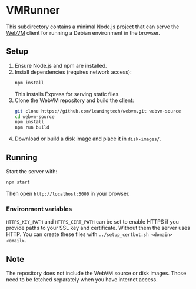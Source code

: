 # VMRunner

This subdirectory contains a minimal Node.js project that can serve the [WebVM](https://github.com/leaningtech/webvm) client for running a Debian environment in the browser.

## Setup

1. Ensure Node.js and npm are installed.
2. Install dependencies (requires network access):
   ```bash
   npm install
   ```
   This installs Express for serving static files.
3. Clone the WebVM repository and build the client:
   ```bash
   git clone https://github.com/leaningtech/webvm.git webvm-source
   cd webvm-source
   npm install
   npm run build
   ```
4. Download or build a disk image and place it in `disk-images/`.

## Running

Start the server with:
```bash
npm start
```
Then open `http://localhost:3000` in your browser.

### Environment variables

`HTTPS_KEY_PATH` and `HTTPS_CERT_PATH` can be set to enable HTTPS if you provide
paths to your SSL key and certificate. Without them the server uses HTTP.
You can create these files with `../setup_certbot.sh <domain> <email>`.

## Note

The repository does not include the WebVM source or disk images. Those need to be fetched separately when you have internet access.
